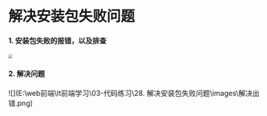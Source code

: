 <h1>解决安装包失败问题</h1>

<h4>1. 安装包失败的报错，以及排查</h4>

<img src="E:\web前端\lt前端学习\03-代码练习\28. 解决安装包失败问题\images\报错及排错.png" style="zoom: 50%;" />

<h4>2. 解决问题</h4>

![](E:\web前端\lt前端学习\03-代码练习\28. 解决安装包失败问题\images\解决出错.png)